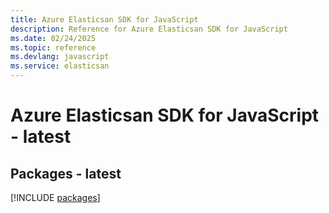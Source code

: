 ```yaml
---
title: Azure Elasticsan SDK for JavaScript
description: Reference for Azure Elasticsan SDK for JavaScript
ms.date: 02/24/2025
ms.topic: reference
ms.devlang: javascript
ms.service: elasticsan
---
```

# Azure Elasticsan SDK for JavaScript - latest
## Packages - latest
[!INCLUDE [packages](elasticsan-index.md)]